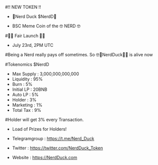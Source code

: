 #!! NEW TOKEN !!
- 🦆Nerd Duck $NerdD🦆

- BSC Meme Coin of the 🤓 NERD 🤓

#🚀🚀 Fair Launch 🚀🚀
- July 23rd, 2PM UTC


#Being a Nerd really pays off sometimes.
So 🤓🦆NerdDuck🦆🤓 is alive now

#Tokenomics $NerdD

- Max Supply : 3,000,000,000,000
- Liquidity : 95%
- Burn : 5%
- Initial LP : 20BNB
- Auto LP : 5%
- Holder : 3%
- Marketing : 1%
- Total Tax : 9%

#Holder will get 3% every Transaction.
- Load of Prizes for Holders!

- Telegramgroup : https://t.me/Nerd_Duck
- Twitter : https://twitter.com/NerdDuck_Token
- Website : https://NerdDuck.com
